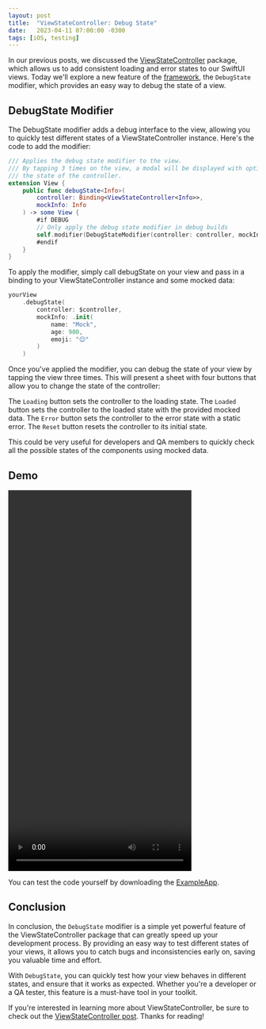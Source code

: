 ```yaml
---
layout: post
title:  "ViewStateController: Debug State"
date:   2023-04-11 07:00:00 -0300
tags: [iOS, testing]
---
```


In our previous posts, we discussed the [ViewStateController](/2023-03-04-view-state-controller/) package, which allows us to add consistent loading and error states to our SwiftUI views. Today we'll explore a new feature of the [framework](https://github.com/mdb1/ViewStateController), the `DebugState` modifier, which provides an easy way to debug the state of a view.

## DebugState Modifier

The DebugState modifier adds a debug interface to the view, allowing you to quickly test different states of a ViewStateController instance. Here's the code to add the modifier:

```swift
/// Applies the debug state modifier to the view.
/// By tapping 3 times on the view, a modal will be displayed with options to debug
/// the state of the controller.
extension View {
    public func debugState<Info>(
        controller: Binding<ViewStateController<Info>>,
        mockInfo: Info
    ) -> some View {
        #if DEBUG
        // Only apply the debug state modifier in debug builds
        self.modifier(DebugStateModifier(controller: controller, mockInfo: mockInfo))
        #endif
    }
}
```

To apply the modifier, simply call debugState on your view and pass in a binding to your ViewStateController instance and some mocked data:

```swift
yourView
    .debugState(
        controller: $controller, 
        mockInfo: .init(
            name: "Mock",
            age: 900,
            emoji: "😌"
        )
    )
```

Once you've applied the modifier, you can debug the state of your view by tapping the view three times. This will present a sheet with four buttons that allow you to change the state of the controller:

The `Loading` button sets the controller to the loading state.
The `Loaded` button sets the controller to the loaded state with the provided mocked data.
The `Error` button sets the controller to the error state with a static error.
The `Reset` button resets the controller to its initial state.

This could be very useful for developers and QA members to quickly check all the possible states of the components using mocked data.

## Demo

<video width="370" height="768" controls>
    <source src="{{static.static_files}}/resources/view-state-debug/debug-state.mp4" type="video/mp4">
</video>

You can test the code yourself by downloading the [ExampleApp](https://github.com/mdb1/ViewStateControllerExampleApp).

## Conclusion

In conclusion, the `DebugState` modifier is a simple yet powerful feature of the ViewStateController package that can greatly speed up your development process. By providing an easy way to test different states of your views, it allows you to catch bugs and inconsistencies early on, saving you valuable time and effort.

With `DebugState`, you can quickly test how your view behaves in different states, and ensure that it works as expected. Whether you're a developer or a QA tester, this feature is a must-have tool in your toolkit.

If you're interested in learning more about ViewStateController, be sure to check out the [ViewStateController post](/2023-03-04-view-state-controller/). Thanks for reading!